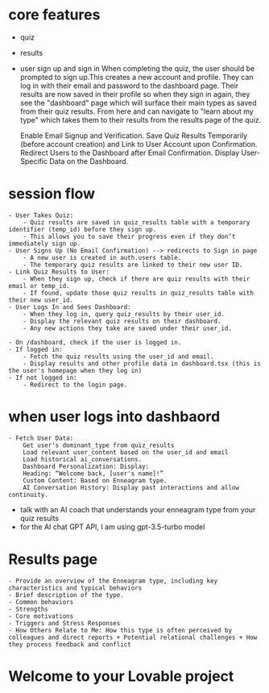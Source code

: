 # core features

- quiz
- results
- user sign up and sign in
    When completing the quiz, the user should be prompted to sign up.This creates a new account and profile. 
    They can log in with their email and password to the dashboard page.
    Their results are now saved in their profile so when they sign in again, they see the "dashboard" page which will surface their main types as saved from their quiz results.
    From here and can navigate to "learn about my type" which takes them to their results from the results page of the quiz.
    
    Enable Email Signup and Verification.
    Save Quiz Results Temporarily (before account creation) and Link to User Account upon Confirmation.
    Redirect Users to the Dashboard after Email Confirmation.
    Display User-Specific Data on the Dashboard.

# session flow
    - User Takes Quiz:
        - Quiz results are saved in quiz_results table with a temporary identifier (temp_id) before they sign up.
        - This allows you to save their progress even if they don’t immediately sign up.
    - User Signs Up (No Email Confirmation) --> redirects to Sign in page
        - A new user is created in auth.users table. 
        - The temporary quiz results are linked to their new user ID.
    - Link Quiz Results to User:
        - When they sign up, check if there are quiz results with their email or temp_id.
        - If found, update those quiz results in quiz_results table with their new user_id.
    - User Logs In and Sees Dashboard:
        - When they log in, query quiz_results by their user_id.
        - Display the relevant quiz results on their dashboard.
        - Any new actions they take are saved under their user_id.

    - On /dashboard, check if the user is logged in.
    - If logged in:
        - Fetch the quiz results using the user_id and email. 
        - Display results and other profile data in dashboard.tsx (this is the user's homepage when they log in)
    - If not logged in:
        - Redirect to the login page.

# when user logs into dashbaord
    - Fetch User Data:
        Get user's dominant_type from quiz_results
        Load relevant user_content based on the user_id and email  
        Load historical ai_conversations.
        Dashboard Personalization: Display:
        Heading: “Welcome back, [user's name]!”
        Custom Content: Based on Enneagram type.
        AI Conversation History: Display past interactions and allow continuity.


- talk with an AI coach that understands your enneagram type from your quiz results
- for the AI chat GPT API, I am using gpt-3.5-turbo model
 


# Results page
    - Provide an overview of the Enneagram type, including key characteristics and typical behaviors
    - Brief description of the type.
    - Common behaviors
    - Strengths
    - Core motivations
    - Triggers and Stress Responses
    - How Others Relate to Me: How this type is often perceived by colleagues and direct reports + Potential relational challenges + How they process feedback and conflict


# Welcome to your Lovable project
